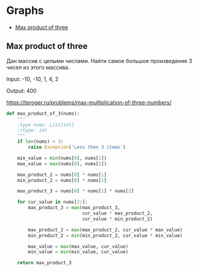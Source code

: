 # Graphs

+ [Max product of three](#max-product-of-three)

## Max product of three

Дан массив с целыми числами. Найти самое большое произведение 3 чисел из этого массива.

Input: -10, -10, 1, 4, 2

Output: 400

https://tproger.ru/problems/max-multiplication-of-three-numbers/

```python
def max_product_of_3(nums):
    """
    :type nums: List[int]
    :rtype: int
    """
    if len(nums) < 3:
        raise Exception('Less then 3 items')

    min_value = min(nums[0], nums[1])
    max_value = max(nums[0], nums[1])

    max_product_2 = nums[0] * nums[1]
    min_product_2 = nums[0] * nums[1]

    max_product_3 = nums[0] * nums[1] * nums[2]

    for cur_value in nums[2:]:
        max_product_3 = max(max_product_3,
                            cur_value * max_product_2,
                            cur_value * min_product_2)

        max_product_2 = max(max_product_2, cur_value * max_value)
        min_product_2 = min(min_product_2, cur_value * min_value)

        max_value = max(max_value, cur_value)
        min_value = min(min_value, cur_value)

    return max_product_3
```
